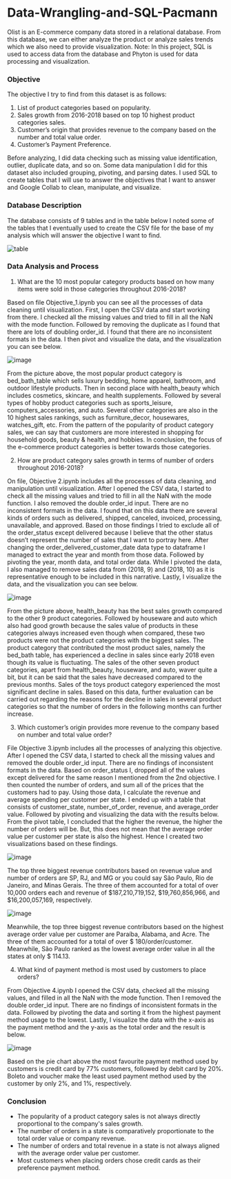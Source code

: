 # Data-Wrangling-and-SQL-Pacmann

Olist is an E-commerce company data stored in a relational database. 
From this database, we can either analyze the product or analyze sales trends which we also need to provide visualization. 
Note: In this project, SQL is used to access data from the database and Phyton is used for data processing and visualization.


### Objective
The objective I try to find from this dataset is as follows:
1. List of product categories based on popularity.
2. Sales growth from 2016-2018 based on top 10 highest product categories sales.
3. Customer’s origin that provides revenue to the company based on the number and total value order.
4. Customer’s Payment Preference.

Before analyzing, I did data checking such as missing value identification, outlier, duplicate data, and so on.
Some data manipulation I did for this dataset also included grouping, pivoting, and parsing dates.
I used SQL to create tables that I will use to answer the objectives that I want to answer and Google Collab to clean, manipulate, and visualize.


### Database Description
The database consists of 9 tables and in the table below I noted some of the tables that I eventually used 
to create the CSV file for the base of my analysis which will answer the objective I want to find.

![table](https://github.com/Tyrrrz/DiscordChatExporter/assets/138182400/0e8f6bd1-e3cb-4fef-b00b-18a7e96cfc81)


### Data Analysis and Process
1. What are the 10 most popular category products based on how many items were sold in those categories throughout 2016-2018?

Based on file Objective_1.ipynb you can see all the processes of data cleaning until visualization.
First, I open the CSV data and start working from there.
I checked all the missing values and tried to fill in all the NaN with the mode function.
Followed by removing the duplicate as I found that there are lots of doubling order_id.
I found that there are no inconsistent formats in the data.
I then pivot and visualize the data, and the visualization you can see below.

![image](https://github.com/gupitarahajeng/Data-Wrangling-and-SQL-Pacmann/assets/138182400/36f7b14f-184c-471c-8754-90e17e70de2d)

From the picture above, the most popular product category is bed_bath_table which sells luxury bedding, home apparel, bathroom, and outdoor lifestyle products.
Then in second place with health_beauty which includes cosmetics, skincare, and health supplements.
Followed by several types of hobby product categories such as sports_leisure, computers_accessories, and auto.
Several other categories are also in the 10 highest sales rankings, such as furniture_decor, housewares, watches_gift, etc.
From the pattern of the popularity of product category sales, 
we can say that customers are more interested in shopping for household goods, beauty & health, and hobbies. 
In conclusion, the focus of the e-commerce product categories is better towards those categories.

2.	How are product category sales growth in terms of number of orders throughout 2016-2018?

On file, Objective 2.ipynb includes all the processes of data cleaning, and manipulation until visualization. 
After I opened the CSV data, I started to check all the missing values and tried to fill in all the NaN with the mode function. 
I also removed the double order_id input. 
There are no inconsistent formats in the data. 
I found that on this data there are several kinds of orders such as delivered, shipped, canceled, invoiced, processing, unavailable, and approved. 
Based on those findings I tried to exclude all of the order_status except delivered
because I believe that the other status doesn’t represent the number of sales that I want to portray here. 
After changing the order_delivered_customer_date data type to dataframe I managed to extract the year and month from those data.
Followed by pivoting the year, month data, and total order data. 
While I pivoted the data, I also managed to remove sales data from (2018, 9) and (2018, 10) as it is representative enough to be included in this narrative. 
Lastly, I visualize the data, and the visualization you can see below.

![image](https://github.com/gupitarahajeng/Data-Wrangling-and-SQL-Pacmann/assets/138182400/19c8dbf8-d172-4d85-b58c-b4b6a61596e6)

From the picture above, health_beauty has the best sales growth compared to the other 9 product categories. 
Followed by houseware and auto which also had good growth because the sales value of products in these categories 
always increased even though when compared, these two products were not the product categories with the biggest sales. 
The product category that contributed the most product sales, namely the bed_bath table, 
has experienced a decline in sales since early 2018 even though its value is fluctuating. 
The sales of the other seven product categories, apart from health_beauty, houseware, and auto, waver quite a bit, 
but it can be said that the sales have decreased compared to the previous months. 
Sales of the toys product category experienced the most significant decline in sales. 
Based on this data, further evaluation can be carried out regarding the reasons for the decline in sales in several product categories 
so that the number of orders in the following months can further increase.

3.	Which customer’s origin provides more revenue to the company based on number and total value order?

File Objective 3.ipynb includes all the processes of analyzing this objective. 
After I opened the CSV data, I started to check all the missing values and removed the double order_id input. 
There are no findings of inconsistent formats in the data. 
Based on order_status I, dropped all of the values except delivered for the same reason I mentioned from the 2nd objective. 
I then counted the number of orders, and sum all of the prices that the customers had to pay. 
Using those data, I calculate the revenue and average spending per customer per state. 
I ended up with a table that consists of customer_state, number_of_order, revenue, and average_order value. 
Followed by pivoting and visualizing the data with the results below. 
From the pivot table, I concluded that the higher the revenue, the higher the number of orders will be. 
But, this does not mean that the average order value per customer per state is also the highest. 
Hence I created two visualizations based on these findings.

![image](https://github.com/gupitarahajeng/Data-Wrangling-and-SQL-Pacmann/assets/138182400/5b26ee0f-3e1a-41bb-a268-6cd954c5e2b3)

The top three biggest revenue contributors based on revenue value and number of orders are SP, RJ, and MG 
or you could say São Paulo, Rio de Janeiro, and Minas Gerais. 
The three of them accounted for a total of over 10,000 orders each and revenue of $187,210,719,152, $19,760,856,966, and $16,200,057,169, respectively.

![image](https://github.com/gupitarahajeng/Data-Wrangling-and-SQL-Pacmann/assets/138182400/61860f3d-4be9-4ece-b1ba-aed2a28dd5f3)

Meanwhile, the top three biggest revenue contributors based on the highest average order value per customer are Paraíba, Alabama, and Acre. 
The three of them accounted for a total of over $ 180/order/customer. 
Meanwhile, São Paulo ranked as the lowest average order value in all the states at only $ 114.13.

4.	What kind of payment method is most used by customers to place orders?

From Objective 4.ipynb I opened the CSV data, checked all the missing values, and filled in all the NaN with the mode function. 
Then I removed the double order_id input. 
There are no findings of inconsistent formats in the data. 
Followed by pivoting the data and sorting it from the highest payment method usage to the lowest. 
Lastly, I visualize the data with the x-axis as the payment method and the y-axis as the total order and the result is below.

![image](https://github.com/gupitarahajeng/Data-Wrangling-and-SQL-Pacmann/assets/138182400/05a9ae13-b8a7-4c7b-b887-6ab86cefacbb)

Based on the pie chart above the most favourite payment method used by customers is credit card by 77% customers, 
followed by debit card by 20%. Boleto and voucher make the least used payment method used by the customer by only 2%, and 1%, respectively.


### Conclusion
- The popularity of a product category sales is not always directly proportional to the company's sales growth.
- The number of orders in a state is comparatively proportionate to the total order value or company revenue.
- The number of orders and total revenue in a state is not always aligned with the average order value per customer.
- Most customers when placing orders chose credit cards as their preference payment method.
